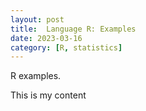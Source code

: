 ```yaml
---
layout: post
title:  Language R: Examples
date: 2023-03-16
category: [R, statistics]
---
```


R examples.

<!--more-->

This is my content 